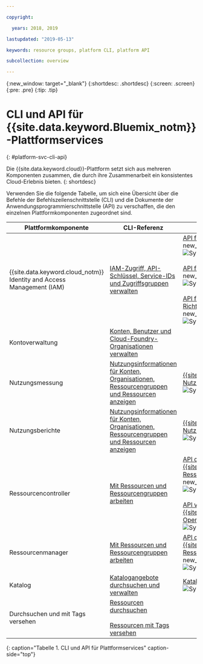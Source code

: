 ```yaml
---

copyright:

  years: 2018, 2019

lastupdated: "2019-05-13"

keywords: resource groups, platform CLI, platform API

subcollection: overview

---
```


{:new_window: target="_blank"}
{:shortdesc: .shortdesc}
{:screen: .screen}
{:pre: .pre}
{:tip: .tip}

# CLI und API für {{site.data.keyword.Bluemix_notm}}-Plattformservices
{: #platform-svc-cli-api}

Die {{site.data.keyword.cloud}}-Plattform setzt sich aus mehreren Komponenten zusammen, die durch ihre Zusammenarbeit ein konsistentes Cloud-Erlebnis bieten.
{: shortdesc}

Verwenden Sie die folgende Tabelle, um sich eine Übersicht über die Befehle der Befehlszeilenschnittstelle (CLI) und die Dokumente der Anwendungsprogrammierschnittstelle (API) zu verschaffen, die den einzelnen Plattformkomponenten zugeordnet sind.

| Plattformkomponente | CLI-Referenz | API-Dokumente |
| ----- | ----- | ----- |
| {{site.data.keyword.cloud_notm}} Identity and Access Management (IAM) | [IAM-Zugriff, API-Schlüssel, Service-IDs und Zugriffsgruppen verwalten](/docs/cli/reference/ibmcloud?topic=cloud-cli-ibmcloud_commands_iam) | [API für IAM-Identitätsservices](https://console.cloud.ibm.com/apidocs/iam-identity-token-api){: new_window} ![Symbol für externen Link](../icons/launch-glyph.svg "Symbol für externen Link") <br><br>  [API für IAM-Zugriffsgruppen](https://console.cloud.ibm.com/apidocs/iam-access-groups){: new_window} ![Symbol für externen Link](../icons/launch-glyph.svg "Symbol für externen Link") <br><br> [API für IAM-Richtlinienmanagement](https://console.cloud.ibm.com/apidocs/iam-policy-management){: new_window} ![Symbol für externen Link](../icons/launch-glyph.svg "Symbol für externen Link") |
| Kontoverwaltung | [Konten, Benutzer und Cloud-Foundry-Organisationen verwalten](/docs/cli/reference/ibmcloud?topic=cloud-cli-ibmcloud_commands_account) | |
| Nutzungsmessung | [Nutzungsinformationen für Konten, Organisationen, Ressourcengruppen und Ressourcen anzeigen](/docs/cli/reference/ibmcloud?topic=cloud-cli-ibmcloud_billing) |  [{{site.data.keyword.Bluemix_notm}}-Nutzungsmessung](https://console.cloud.ibm.com/apidocs/usage-metering){: new_window} ![Symbol für externen Link](../icons/launch-glyph.svg "Symbol für externen Link") |
| Nutzungsberichte |  [Nutzungsinformationen für Konten, Organisationen, Ressourcengruppen und Ressourcen anzeigen](/docs/cli/reference/ibmcloud?topic=cloud-cli-ibmcloud_billing) |  [{{site.data.keyword.Bluemix_notm}}-Nutzungsberichte](https://console.cloud.ibm.com/apidocs/metering-reporting){: new_window} ![Symbol für externen Link](../icons/launch-glyph.svg "Symbol für externen Link") |
| Ressourcencontroller | [Mit Ressourcen und Ressourcengruppen arbeiten](/docs/cli/reference/ibmcloud?topic=cloud-cli-ibmcloud_commands_resource) | [API des {{site.data.keyword.Bluemix_notm}}-Ressourcencontrollers](https://console.cloud.ibm.com/apidocs/resource-controller){: new_window} ![Symbol für externen Link](../icons/launch-glyph.svg "Symbol für externen Link") <br><br> [API von {{site.data.keyword.cloud_notm}} Open Service Broker](https://console.cloud.ibm.com/apidocs/ibm-cloud-osb-api){: new_window} ![Symbol für externen Link](../icons/launch-glyph.svg "Symbol für externen Link") |
| Ressourcenmanager | [Mit Ressourcen und Ressourcengruppen arbeiten](/docs/cli/reference/ibmcloud?topic=cloud-cli-ibmcloud_commands_resource) | [API des {{site.data.keyword.Bluemix_notm}}-Ressourcenmanagers](https://console.cloud.ibm.com/apidocs/resource-manager){: new_window} ![Symbol für externen Link](../icons/launch-glyph.svg "Symbol für externen Link") |
| Katalog | [Katalogangebote durchsuchen und verwalten](/docs/cli/reference/ibmcloud?topic=cloud-cli-ibmcloud_catalog) | [Katalog-API](https://console.cloud.ibm.com/apidocs/globalcatalog){: new_window} ![Symbol für externen Link](../icons/launch-glyph.svg "Symbol für externen Link") |
| Durchsuchen und mit Tags versehen | [Ressourcen durchsuchen](/docs/cli/reference/ibmcloud?topic=cloud-cli-ibmcloud_commands_resource#ibmcloud_resource_search) <br><br>  [Ressourcen mit Tags versehen](/docs/cli/reference/ibmcloud/cli_resource_group.html#ibmcloud_resource_tags) | |
{: caption="Tabelle 1. CLI und API für Plattformservices" caption-side="top"}


